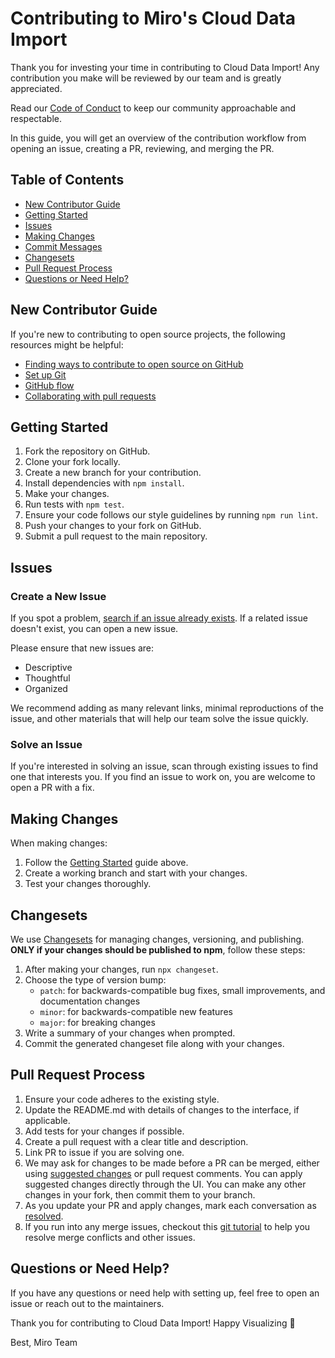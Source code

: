 # Contributing to Miro's Cloud Data Import

Thank you for investing your time in contributing to Cloud Data Import! Any contribution you make will be reviewed by our team and is greatly appreciated.

Read our [Code of Conduct](./CODE_OF_CONDUCT.md) to keep our community approachable and respectable.

In this guide, you will get an overview of the contribution workflow from opening an issue, creating a PR, reviewing, and merging the PR.

## Table of Contents

- [New Contributor Guide](#new-contributor-guide)
- [Getting Started](#getting-started)
- [Issues](#issues)
- [Making Changes](#making-changes)
- [Commit Messages](#commit-messages)
- [Changesets](#changesets)
- [Pull Request Process](#pull-request-process)
- [Questions or Need Help?](#questions-or-need-help)

## New Contributor Guide

If you're new to contributing to open source projects, the following resources might be helpful:

- [Finding ways to contribute to open source on GitHub](https://docs.github.com/en/get-started/exploring-projects-on-github/finding-ways-to-contribute-to-open-source-on-github)
- [Set up Git](https://docs.github.com/en/get-started/quickstart/set-up-git)
- [GitHub flow](https://docs.github.com/en/get-started/quickstart/github-flow)
- [Collaborating with pull requests](https://docs.github.com/en/github/collaborating-with-pull-requests)

## Getting Started

1. Fork the repository on GitHub.
2. Clone your fork locally.
3. Create a new branch for your contribution.
4. Install dependencies with `npm install`.
5. Make your changes.
6. Run tests with `npm test`.
7. Ensure your code follows our style guidelines by running `npm run lint`.
8. Push your changes to your fork on GitHub.
9. Submit a pull request to the main repository.

## Issues

### Create a New Issue

If you spot a problem, [search if an issue already exists](https://docs.github.com/en/github/searching-for-information-on-github/searching-on-github/searching-issues-and-pull-requests#search-by-the-title-body-or-comments). If a related issue doesn't exist, you can open a new issue.

Please ensure that new issues are:

- Descriptive
- Thoughtful
- Organized

We recommend adding as many relevant links, minimal reproductions of the issue, and other materials that will help our team solve the issue quickly.

### Solve an Issue

If you're interested in solving an issue, scan through existing issues to find one that interests you. If you find an issue to work on, you are welcome to open a PR with a fix.

## Making Changes

When making changes:

1. Follow the [Getting Started](#getting-started) guide above.
2. Create a working branch and start with your changes.
3. Test your changes thoroughly.

## Changesets

We use [Changesets](https://github.com/changesets/changesets) for managing changes, versioning, and publishing. **ONLY if your changes should be published to npm**, follow these steps:

1. After making your changes, run `npx changeset`.
2. Choose the type of version bump:
   - `patch`: for backwards-compatible bug fixes, small improvements, and documentation changes
   - `minor`: for backwards-compatible new features
   - `major`: for breaking changes
3. Write a summary of your changes when prompted.
4. Commit the generated changeset file along with your changes.

## Pull Request Process

1. Ensure your code adheres to the existing style.
2. Update the README.md with details of changes to the interface, if applicable.
3. Add tests for your changes if possible.
4. Create a pull request with a clear title and description.
5. Link PR to issue if you are solving one.
6. We may ask for changes to be made before a PR can be merged, either using [suggested changes](https://docs.github.com/en/github/collaborating-with-issues-and-pull-requests/incorporating-feedback-in-your-pull-request) or pull request comments. You can apply suggested changes directly through the UI. You can make any other changes in your fork, then commit them to your branch.
7. As you update your PR and apply changes, mark each conversation as [resolved](https://docs.github.com/en/github/collaborating-with-issues-and-pull-requests/commenting-on-a-pull-request#resolving-conversations).
8. If you run into any merge issues, checkout this [git tutorial](https://lab.github.com/githubtraining/managing-merge-conflicts) to help you resolve merge conflicts and other issues.

## Questions or Need Help?

If you have any questions or need help with setting up, feel free to open an issue or reach out to the maintainers.

Thank you for contributing to Cloud Data Import! Happy Visualizing 🎉

Best,
Miro Team
